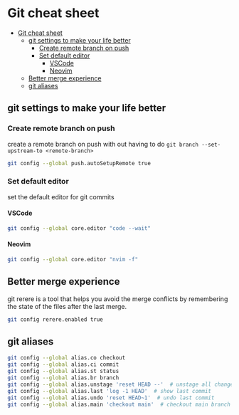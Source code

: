 # Git cheat sheet

- [Git cheat sheet](#git-cheat-sheet)
  - [git settings to make your life better](#git-settings-to-make-your-life-better)
    - [Create remote branch on push](#create-remote-branch-on-push)
    - [Set default editor](#set-default-editor)
      - [VSCode](#vscode)
      - [Neovim](#neovim)
  - [Better merge experience](#better-merge-experience)
  - [git aliases](#git-aliases)


## git settings to make your life better

### Create remote branch on push
create a remote branch on push with out having to do `git branch --set-upstream-to <remote-branch>`

```bash
git config --global push.autoSetupRemote true
```

### Set default editor
set the default editor for git commits
#### VSCode
```bash
git config --global core.editor "code --wait"
```
#### Neovim
```bash
git config --global core.editor "nvim -f"
```

## Better merge experience

git rerere is a tool that helps you avoid the merge conflicts by remembering the state of the files after the last merge.

```bash
git config rerere.enabled true
```

## git aliases

```bash
git config --global alias.co checkout
git config --global alias.ci commit
git config --global alias.st status
git config --global alias.br branch
git config --global alias.unstage 'reset HEAD --'  # unstage all changes
git config --global alias.last 'log -1 HEAD'  # show last commit
git config --global alias.undo 'reset HEAD~1'  # undo last commit
git config --global alias.main 'checkout main'  # checkout main branch
```


